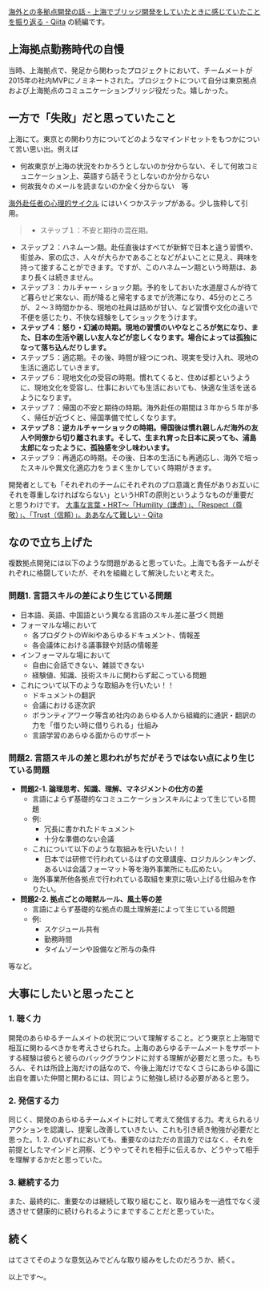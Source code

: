 [海外との多拠点開発の話 - 上海でブリッジ開発をしていたときに感じていたことを振り返る - Qiita](https://qiita.com/e99h2121/items/6ec28c4ce991898503cc) の続編です。


## 上海拠点勤務時代の自慢

当時、上海拠点で、発足から関わったプロジェクトにおいて、チームメートが2015年の社内MVPにノミネートされた。プロジェクトについて自分は東京拠点および上海拠点のコミュニケーションブリッジ役だった。嬉しかった。

## 一方で「失敗」だと思っていたこと

上海にて。東京との関わり方についてどのようなマインドセットをもつかについて苦い思い出。例えば

- 何故東京が上海の状況をわかろうとしないのか分からない、そして何故コミュニケーション上、英語すら話そうとしないのか分からない
- 何故我々のメールを読まないのか全く分からない　等

[海外赴任者の心理的サイクル](http://www.jamh.gr.jp/kokoro/series8/series8-2-1.html) にはいくつかステップがある。少し抜粋して引用。
> - ステップ１：不安と期待の混在期。
- ステップ２：ハネムーン期。赴任直後はすべてが新鮮で日本と違う習慣や、街並み、家の広さ、人々が大らかであることなどがよいことに見え、興味を持って接することができます。ですが、このハネムーン期という時期は、あまり長くは続きません。
- ステップ３：カルチャー・ショック期。予約をしておいた水道屋さんが待てど暮らせど来ない、雨が降ると帰宅するまでが渋滞になり、45分のところが、２～３時間かかる、現地の社員は詰めが甘い、など習慣や文化の違いで不便を感じたり、不快な経験をしてショックをうけます。
- **ステップ４：怒り・幻滅の時期。現地の習慣のいやなところが気になり、また、日本の生活や親しい友人などが恋しくなります。場合によっては孤独になって落ち込んだりします。**
- ステップ５：適応期。その後、時間が経つにつれ、現実を受け入れ、現地の生活に適応していきます。
- ステップ６：現地文化の受容の時期。慣れてくると、住めば都というように、現地文化を受容し、仕事においても生活においても、快適な生活を送るようになります。
- ステップ７：帰国の不安と期待の時期。海外赴任の期間は３年から５年が多く、帰任が近づくと、帰国準備で忙しくなります。
- **ステップ８：逆カルチャーショックの時期。帰国後は慣れ親しんだ海外の友人や同僚から切り離されます。そして、生まれ育った日本に戻っても、浦島太郎になったように、孤独感を少し味わいます。**
- ステップ９：再適応の時期。その後、日本の生活にも再適応し、海外で培ったスキルや異文化適応力をうまく生かしていく時期がきます。


開発者としても「それぞれのチームにそれぞれのプロ意識と責任がありお互いにそれを尊重しなければならない」というHRTの原則というようなものが重要だと思うわけです。
[大事な言葉・HRT～「Humility（謙虚）」、「Respect（尊敬）」、「Trust（信頼）」。ああなんて難しい - Qiita](https://qiita.com/developer-kikikaikai/items/9e08fe0f8ee0eebaccab)

## なので立ち上げた

複数拠点開発には以下のような問題があると思っていた。上海でも各チームがそれぞれに格闘していたが、それを組織として解決したいと考えた。

### 問題1. 言語スキルの差により生じている問題
- 日本語、英語、中国語という異なる言語のスキル差に基づく問題
- フォーマルな場において
    - 各プロダクトのWikiやあらゆるドキュメント、情報差
    - 各会議体における議事録や対話の情報差
- インフォーマルな場において
    - 自由に会話できない、雑談できない
    - 経験値、知識、技術スキルに関わらず起こっている問題
- これについて以下のような取組みを行いたい！！
    - ドキュメントの翻訳
    - 会議における逐次訳
    - ボランティアワーク等含め社内のあらゆる人から組織的に通訳・翻訳の力を「借りたい時に借りられる」仕組み
    - 言語学習のあらゆる面からのサポート

### 問題2. 言語スキルの差と思われがちだがそうではない点により生じている問題

- **問題2-1. 論理思考、知識、理解、マネジメントの仕方の差**
    - 言語によらず基礎的なコミュニケーションスキルによって生じている問題
    - 例:
        - 冗長に書かれたドキュメント
        - 十分な準備のない会議
    - これについて以下のような取組みを行いたい！！
        - 日本では研修で行われているはずの文章講座、ロジカルシンキング、あるいは会議フォーマット等を海外事業所にも広めたい。
    - 海外事業所他各拠点で行われている取組を東京に吸い上げる仕組みを作りたい。
- **問題2-2. 拠点ごとの暗黙ルール、風土等の差**
    - 言語によらず基礎的な拠点の風土理解差によって生じている問題
    - 例:
        - スケジュール共有
        - 勤務時間
        - タイムゾーンや設備など所与の条件

等など。

## 大事にしたいと思ったこと

### 1. 聴く力
開発のあらゆるチームメイトの状況について理解すること。どう東京と上海間で相互に関わるべきかを考えさせられた。上海のあらゆるチームメートをサポートする経験は彼らと彼らのバックグラウンドに対する理解が必要だと思った。もちろん、それは所詮上海だけの話なので、今後上海だけでなくさらにあらゆる国に出自を置いた仲間と関わるには、同じように勉強し続ける必要があると思う。

### 2. 発信する力
同じく、開発のあらゆるチームメイトに対して考えて発信する力。考えられるリアクションを認識し、提案し改善していきたい、これも引き続き勉強が必要だと思った。1. 2. のいずれにおいても、重要なのはただの言語力ではなく、それを前提としたマインドと洞察、どうやってそれを相手に伝えるか、どうやって相手を理解するかだと思っていた。

### 3. 継続する力
また、最終的に、重要なのは継続して取り組むこと、取り組みを一過性でなく浸透させて健康的に続けられるようにまですることだと思っていた。


## 続く

はてさてそのような意気込みでどんな取り組みをしたのだろうか、続く。

以上です～。
